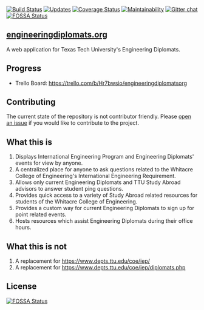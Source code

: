 [![Build Status](https://travis-ci.org/swoldemi/engineeringdiplomats.org.svg?branch=master)](https://travis-ci.org/swoldemi/engineeringdiplomats.org)
[![Updates](https://pyup.io/repos/github/swoldemi/engineeringdiplomats.org/shield.svg)](https://pyup.io/repos/github/swoldemi/engineeringdiplomats.org/)
[![Coverage Status](https://coveralls.io/repos/github/swoldemi/engineeringdiplomats.org/badge.svg)](https://coveralls.io/github/swoldemi/engineeringdiplomats.org)
[![Maintainability](https://api.codeclimate.com/v1/badges/02c0c324b1970d0ab448/maintainability)](https://codeclimate.com/github/swoldemi/engineeringdiplomats.org/maintainability)
[![Gitter chat](https://badges.gitter.im/swoldemi/engineeringdiplomats.org.png)](https://gitter.im/swoldemi/engineeringdiplomats.org)
[![FOSSA Status](https://app.fossa.io/api/projects/git%2Bgithub.com%2Fswoldemi%2Fengineeringdiplomats.org.svg?type=shield)](https://app.fossa.io/projects/git%2Bgithub.com%2Fswoldemi%2Fengineeringdiplomats.org?ref=badge_shield)
## [engineeringdiplomats.org](https://www.engineeringdiplomats.org)

A web application for Texas Tech University's Engineering Diplomats.

## Progress
   - Trello Board: https://trello.com/b/Hr7bwsio/engineeringdiplomatsorg

## Contributing
The current state of the repository is not contributor friendly. Please [open an issue](https://github.com/swoldemi/engineeringdiplomats.org/issues/new?title=I+would+like+to+contribute!) if you would like to contribute to the project. 

## What this is
1. Displays International Engineering Program and Engineering Diplomats' events for view by anyone.
2. A centralized place for anyone to ask questions related to the Whitacre College of Engineering's International Engineering Requirement.
3. Allows only current Engineering Diplomats and TTU Study Abroad advisors to answer student ping questions.
4. Provides quick access to a variety of Study Abroad related resources for students of the Whitacre College of Engineering.
5. Provides a custom way for current Engineering Diplomats to sign up for point related events.
6. Hosts resources which assist Engineering Diplomats during their office hours.

## What this is not 
1. A replacement for https://www.depts.ttu.edu/coe/iep/
2. A replacement for https://www.depts.ttu.edu/coe/iep/diplomats.php

## License
[![FOSSA Status](https://app.fossa.io/api/projects/git%2Bgithub.com%2Fswoldemi%2Fengineeringdiplomats.org.svg?type=large)](https://app.fossa.io/projects/git%2Bgithub.com%2Fswoldemi%2Fengineeringdiplomats.org?ref=badge_large)